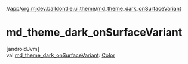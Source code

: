 //[app](../../index.md)/[org.mjdev.balldontlie.ui.theme](index.md)/[md_theme_dark_onSurfaceVariant](md_theme_dark_on-surface-variant.md)

# md_theme_dark_onSurfaceVariant

[androidJvm]\
val [md_theme_dark_onSurfaceVariant](md_theme_dark_on-surface-variant.md): [Color](https://developer.android.com/reference/kotlin/androidx/compose/ui/graphics/Color.html)
